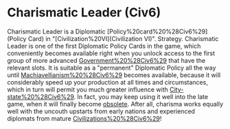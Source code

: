 # Charismatic Leader (Civ6)

Charismatic Leader is a Diplomatic [Policy%20card%20%28Civ6%29](Policy Card) in "[Civilization%20VI](Civilization VI)".
Strategy.
Charismatic Leader is one of the first Diplomatic Policy Cards in the game, which conveniently becomes available right when you unlock access to the first group of more advanced [Government%20%28Civ6%29](governments) that have the relevant slots. It is suitable as a "permanent" Diplomatic Policy all the way until [Machiavellianism%20%28Civ6%29](Machiavellianism) becomes available, because it will considerably speed up your production at all times and circumstances, which in turn will permit you much greater influence with [City-state%20%28Civ6%29](city-states). In fact, you may keep using it well into the late game, when it will finally become [obsolete](obsolete). After all, charisma works equally well with the uncouth upstarts from early nations and experienced diplomats from mature [Civilizations%20%28Civ6%29](civilizations)!